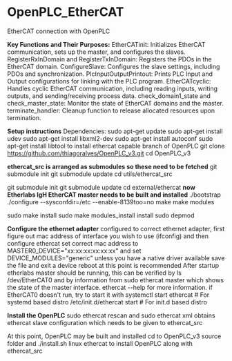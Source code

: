 # OpenPLC_EtherCAT

EtherCAT connection with OpenPLC

**Key Functions and Their Purposes:**
EtherCATinit: Initializes EtherCAT communication, sets up the master, and configures the slaves.
RegisterRxInDomain and RegisterTxInDomain: Registers the PDOs in the EtherCAT domain.
ConfigureSlave: Configures the slave settings, including PDOs and synchronization.
PlcInputOutputPrintout: Prints PLC Input and Output configurations for linking with the PLC program.
EtherCATcyclic: Handles cyclic EtherCAT communication, including reading inputs, writing outputs, and sending/receiving process data.
check_domain1_state and check_master_state: Monitor the state of EtherCAT domains and the master.
terminate_handler: Cleanup function to release allocated resources upon termination.

**Setup instructions**
Dependencies: 
sudo apt-get update
sudo apt-get install udev
sudo apt-get install libxml2-dev
sudo apt-get install autoconf
sudo apt-get install libtool
to install ethercat capable branch of OpenPLC
git clone https://github.com/thiagoralves/OpenPLC_v3.git
cd OpenPLC_v3

**ethercat_src is arranged as submodules so these need to be fetched**
git submodule init
git submodule update
cd utils/ethercat_src

git submodule init
git submodule update
cd external/ethercat
**now Etherlabs IgH EtherCAT master needs to be built and installed**
./bootstrap
./configure --sysconfdir=/etc --enable-8139too=no
make
make modules

sudo make install
sudo make modules_install install
sudo depmod


**Configure the ethernet adapter**
configured to correct ethernet adapter, first figure out mac address of interface you wish to use (ifconfig)
and then configure ethercat
set correct mac address to MASTER0_DEVICE="xx:xx:xx:xx:xx:xx" and set DEVICE_MODULES="generic" unless you have a native driver available save the file and exit
a device reboot at this point is recommended
After startup etherlabs master should be running, this can be verified by ls /dev/EtherCAT0 and by information from sudo ethercat master which shows the state of the master interface. ethercat --help for more information.
if EtherCAT0 doesn't run, try to start it with
systemctl start ethercat   # For systemd based distro
/etc/init.d/ethercat start # For init.d based distro


**Install the OpenPLC**
sudo ethercat rescan and sudo ethercat xml obtains ethercat slave configuration which needs to be given to ethercat_src

At this point, OpenPLC may be built and installed
cd to OpenPLC_v3 source folder and ./install.sh linux ethercat to install OpenPLC along with ethercat_src

